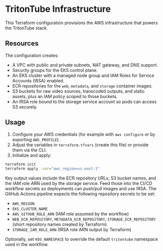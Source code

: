 # TritonTube Infrastructure

This Terraform configuration provisions the AWS infrastructure that powers the TritonTube stack.

## Resources

The configuration creates:

- A VPC with public and private subnets, NAT gateway, and DNS support.
- Security groups for the EKS control plane.
- An EKS cluster with a managed node group and IAM Roles for Service Accounts (IRSA) enabled.
- ECR repositories for the `web`, `metadata`, and `storage` container images.
- S3 buckets for raw video sources, transcoded outputs, and static assets, plus an IAM policy scoped to those buckets.
- An IRSA role bound to the storage service account so pods can access S3 securely.

## Usage

1. Configure your AWS credentials (for example with `aws configure` or by exporting `AWS_PROFILE`).
2. Adjust the variables in `terraform.tfvars` (create this file) or provide them via the CLI.
3. Initialize and apply:

```bash
terraform init
terraform apply -var="aws_region=us-east-1"
```

Key output values include the ECR repository URLs, S3 bucket names, and the IAM role ARN used by the storage service. Feed those into the CI/CD workflow secrets so deployments can push/pull images and use IRSA. The GitHub Actions pipeline expects the following repository secrets to be set:

- `AWS_REGION`
- `EKS_CLUSTER_NAME`
- `AWS_GITHUB_ROLE_ARN` (IAM role assumed by the workflow)
- `WEB_ECR_REPOSITORY`, `METADATA_ECR_REPOSITORY`, `STORAGE_ECR_REPOSITORY` (short repository names created by Terraform)
- `STORAGE_IAM_ROLE_ARN` (IRSA role ARN output by Terraform)

Optionally, set `K8S_NAMESPACE` to override the default `tritontube` namespace used in the workflow.
